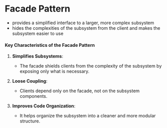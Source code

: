 # **Facade Pattern**

* provides a simplified interface to a larger, more complex subsystem
* hides the complexities of the subsystem from the client and makes the subsystem easier to use

#### Key Characteristics of the Facade Pattern

1. **Simplifies Subsystems**:
   - The facade shields clients from the complexity of the subsystem by exposing only what is necessary.


2. **Loose Coupling**:
   - Clients depend only on the facade, not on the subsystem components.
      

3. **Improves Code Organization**:
   - It helps organize the subsystem into a cleaner and more modular structure.